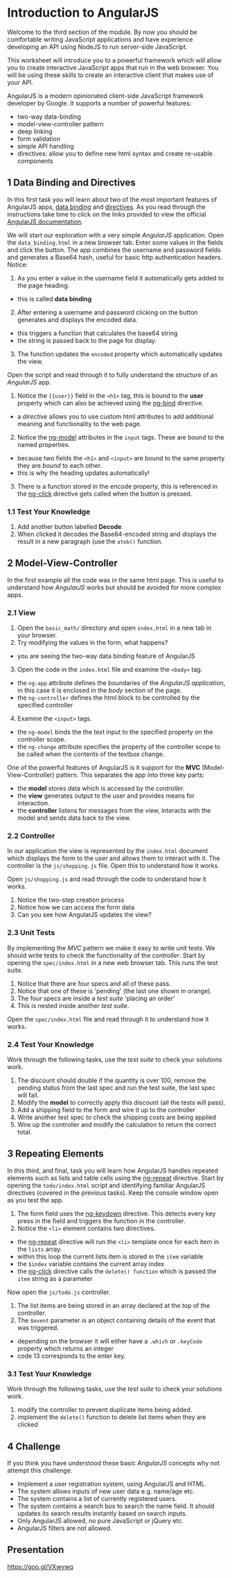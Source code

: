 # Introduction to AngularJS

Welcome to the third section of the module. By now you should be comfortable writing JavaScript applications and have experience developing an API using NodeJS to run server-side JavaScript.

This worksheet will introduce you to a powerful framework which will allow you to create interactive JavaScript apps that run in the web browser. You will be using these skills to create an interactive client that makes use of your API.

AngularJS is a modern opinionated client-side JavaScript framework developer by Google. It supports a number of powerful features:

- two-way data-binding
- model-view-controller pattern
- deep linking
- form validation
- simple API handling
- directives: allow you to define new html syntax and create re-usable components

## 1 Data Binding and Directives

In this first task you will learn about two of the most important features of AngularJS apps, [data binding](https://docs.angularjs.org/guide/databinding) and [directives](https://docs.angularjs.org/guide/directive). As you read through the instructions take time to click on the links provided to view the official [AngularJS documentation](https://docs.angularjs.org/api).

We will start our exploration with a very simple _AngularJS_ application. Open the `data_binding.html` in a new browser tab. Enter some values in the fields and click the button. The app combines the username and password fields and generates a Base64 hash, useful for basic http authentication headers. Notice:

1. As you enter a value in the username field it automatically gets added to the page heading.
  - this is called **data binding**
2. After entering a username and password clicking on the button generates and displays the encoded data.
  - this triggers a function that calculates the base64 string
  - the string is passed back to the page for display.
3. The function updates the `encoded` property which automatically updates the view.

Open the script and read through it to fully understand the structure of an _AngularJS_ app.

1. Notice the `{{user}}` field in the `<h1>` tag, this is bound to the **user** property which can also be achieved using the [ng-bind](https://docs.angularjs.org/api/ng/directive/ngBind) directive.
  - a _directive_ allows you to use custom html attributes to add additional meaning and functionality to the web page.
2. Notice the [ng-model](https://docs.angularjs.org/api/ng/directive/ngModel) attributes in the `input` tags. These are bound to the named properties.
  - because two fields the `<h1>` and `<input>` are bound to the same property they are _bound_ to each other.
  - this is why the heading updates automatically!
3. There is a function stored in the encode property, this is referenced in the [ng-click](https://docs.angularjs.org/api/ng/directive/ngClick) directive gets called when the button is pressed.

### 1.1 Test Your Knowledge

1. Add another button labelled **Decode**.
2. When clicked it decodes the Base64-encoded string and displays the result in a new paragraph (use the `atob()` function.

## 2 Model-View-Controller

In the first example all the code was in the same html page. This is useful to understand how _AngularJS_ works but should be avoided for more complex apps.

### 2.1 View

1. Open the `basic_math/` directory and open `index.html` in a new tab in your browser.
2. Try modifying the values in the form, what happens?
  - you are seeing the two-way data binding feature of AngularJS
3. Open the code in the `index.html` file and examine the `<body>` tag.
  - the `ng-app` attribute defines the boundaries of the _AngularJS application_, in this case it is enclosed in the _body_ section of the page.
  - the `ng-controller` defines the html block to be controlled by the specified controller
4. Examine the `<input>` tags.
  - the `ng-model` binds the the text input to the specified property on the controller scope.
  - the `ng-change` attribute specifies the property of the controller scope to be called when the contents of the textbox change.
  
One of the powerful features of AngularJS is it support for the **MVC** (Model-View-Controller) pattern. This separates the app into three key parts:
- the **model** stores data which is accessed by the _controller_.
- the **view** generates output to the user and provides means for interaction.
- the **controller** listens for messages from the view, interacts with the model and sends data back to the view.

### 2.2 Controller

In our application the view is represented by the `index.html` document which displays the form to the user and allows them to interact with it. The controller is the `js/shopping.js` file. Open this to understand how it works.

Open `js/shopping.js` and read through the code to understand how it works.

1. Notice the two-step creation process
2. Notice how we can access the form data
3. Can you see how AngularJS updates the view?

### 2.3 Unit Tests

By implementing the _MVC_ pattern we make it easy to write unit tests. We should write tests to check the functionality of the _controller_. Start by opening the `spec/index.html` in a new web browser tab. This runs the test suite.

1. Notice that there are four specs and all of these pass.
2. Notice that one of these is 'pending' (the last one shown in orange).
3. The four specs are inside a _test suite_ 'placing an order'
4. This is nested inside another _test suite_.

Open the `spec/index.html` file and read through it to understand how it works.

### 2.4 Test Your Knowledge

Work through the following tasks, use the _test suite_ to check your solutions work.

1. The discount should double if the quantity is over 100, remove the pending status from the last spec and run the test suite, the last spec will fail.
2. Modify the **model** to correctly apply this discount (all the tests will pass).
3. Add a shipping field to the form and wire it up to the controller
4. Write another test spec to check the shipping costs are being applied
5. Wire up the controller and modify the calculation to return the correct total.

## 3 Repeating Elements

In this third, and final, task you will learn how AngularJS handles repeated elements such as lists and table cells using the [ng-repeat](https://docs.angularjs.org/api/ng/directive/ngRepeat) directive. Start by opening the `todo/index.html` script and identifying familiar AngularJS directives (covered in the previous tasks). Keep the console window open as you test the app.

1. The form field uses the [ng-keydown](https://docs.angularjs.org/api/ng/directive/ngKeydown) directive. This detects every key press in the field and triggers the function in the controller.
2. Notice the `<li>` element contains two directives.
  - the [ng-repeat](https://docs.angularjs.org/api/ng/directive/ngRepeat) directive will run the `<li>` template once for each item in the `lists` array.
  - within this loop the current lists item is stored in the `item` variable
  - the `$index` variable contains the current array index
  - the [ng-click](https://docs.angularjs.org/api/ng/directive/ngClick) directive calls the `delete() function` which is passed the `item` string as a parameter

Now open the `js/todo.js` controller.

1. The list items are being stored in an array declared at the top of the controller.
2. The `$event` parameter is an object containing details of the event that was triggered.
  - depending on the browser it will either have a `.which` or `.keyCode` property which returns an integer
  - code 13 corresponds to the enter key.

### 3.1 Test Your Knowledge

Work through the following tasks, use the _test suite_ to check your solutions work.

1. modify the controller to prevent duplicate items being added.
2. implement the `delete()` function to delete list items when they are clicked

## 4 Challenge

If you think you have understood these basic _AngularJS_ concepts why not attempt this challenge.

- Implement a user registration system, using AngularJS and HTML.
- The system allows inputs of new user data e.g. name/age etc.
- The system contains a list of currently registered users.
- The system contains a search box to search the name field. It should updates its search results instantly based on search inputs.
- Only AngularJS allowed, no pure JavaScript or jQuery etc.
- AngularJS filters are not allowed.

## Presentation

https://goo.gl/VXwvwq
